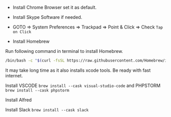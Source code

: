 - Install Chrome Browser set it as default.
- Install Skype Software if needed.
- GOTO => System Preferences => Trackpad => Point & Click => Check `Tap on Click`


- Install Homebrew

Run following command in terminal to install Homebrew.

```bash
/bin/bash -c "$(curl -fsSL https://raw.githubusercontent.com/Homebrew/install/HEAD/install.sh)"
```

It may take long time as it also installs xcode tools. Be ready with fast internet.


Install VSCODE `brew install --cask visual-studio-code` and PHPSTORM `brew install --cask phpstorm`


Install Alfred

Install Slack `brew install --cask slack`
